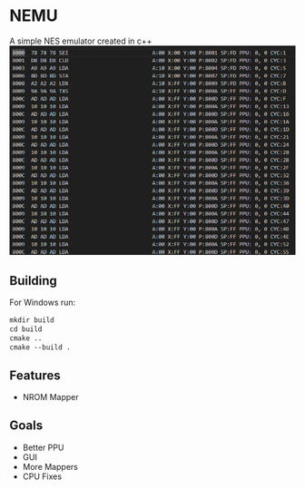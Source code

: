 # NEMU
A simple NES emulator created in c++
![Preview](https://raw.githubusercontent.com/Cherrytree56567/NEMU/refs/heads/master/preview.png)

## Building
For Windows run:
```
mkdir build
cd build
cmake ..
cmake --build .
```

## Features
 - NROM Mapper

## Goals
 - Better PPU
 - GUI
 - More Mappers
 - CPU Fixes